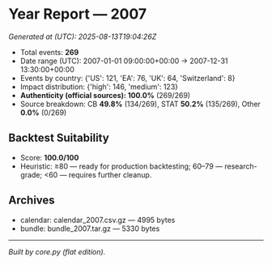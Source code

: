# Year Report — 2007

_Generated at (UTC): 2025-08-13T19:04:26Z_

- Total events: **269**
- Date range (UTC): 2007-01-01 09:00:00+00:00 → 2007-12-31 13:30:00+00:00
- Events by country: {'US': 121, 'EA': 76, 'UK': 64, 'Switzerland': 8}
- Impact distribution: {'high': 146, 'medium': 123}
- **Authenticity (official sources): 100.0%** (269/269)
- Source breakdown: CB **49.8%** (134/269), STAT **50.2%** (135/269), Other **0.0%** (0/269)

## Backtest Suitability
- Score: **100.0/100**
- Heuristic: ≥80 — ready for production backtesting; 60–79 — research-grade; <60 — requires further cleanup.

## Archives
- calendar: calendar_2007.csv.gz — 4995 bytes
- bundle: bundle_2007.tar.gz — 5330 bytes

---
*Built by core.py (flat edition).*